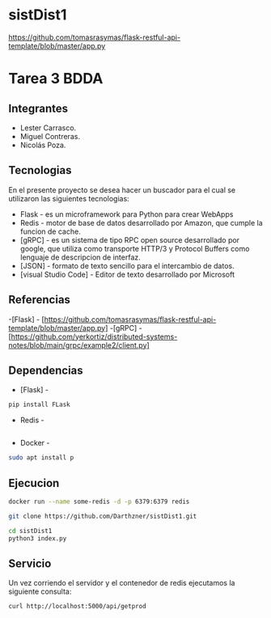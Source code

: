 # sistDist1

https://github.com/tomasrasymas/flask-restful-api-template/blob/master/app.py

# Tarea 3 BDDA

## Integrantes
- Lester Carrasco.
- Miguel Contreras.
- Nicolás Poza.

## Tecnologias 
En el presente proyecto se desea hacer un buscador para el cual se utilizaron las siguientes tecnologias: 

- Flask - es un microframework para Python para crear WebApps
- Redis - motor de base de datos desarrollado por Amazon, que cumple la funcion de cache.
- [gRPC] - es un sistema de tipo RPC open source desarrollado por google, que utiliza como transporte HTTP/3 y Protocol Buffers como lenguaje de descripcion de interfaz.
- [JSON] - formato de texto sencillo para el intercambio de datos. 
- [visual Studio Code] - Editor de texto desarrollado por Microsoft 

## Referencias
-[Flask] - [https://github.com/tomasrasymas/flask-restful-api-template/blob/master/app.py]
-[gRPC] - [https://github.com/yerkortiz/distributed-systems-notes/blob/main/grpc/example2/client.py]

## Dependencias
- [Flask] -
```sh
pip install FLask
```
- Redis -
```sh

```
- Docker -
```sh
sudo apt install p
```
## Ejecucion
```sh
docker run --name some-redis -d -p 6379:6379 redis
```
```sh
git clone https://github.com/Darthzner/sistDist1.git
```
```sh
cd sistDist1
python3 index.py 
```
## Servicio
Un vez corriendo el servidor y el contenedor de redis ejecutamos la siguiente consulta:
```sh
curl http://localhost:5000/api/getprod
```
